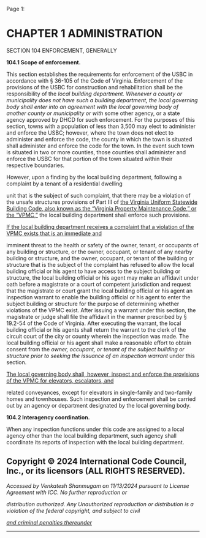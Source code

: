 Page 1:

# CHAPTER 1 ADMINISTRATION

 SECTION 104
 ENFORCEMENT, GENERALLY


**104.1 Scope of enforcement.**


This section establishes the requirements for enforcement of the USBC in accordance with § 36-105 of the Code of
Virginia. Enforcement of the provisions of the USBC for construction and rehabilitation shall be the responsibility of the
_local building department. Whenever a county or municipality does not have such a building department, the local_
_governing body shall enter into an agreement with the local governing body of another county or municipality or with_
some other agency, or a state agency approved by DHCD for such enforcement. For the purposes of this section, towns
with a population of less than 3,500 may elect to administer and enforce the USBC; however, where the town does not
elect to administer and enforce the code, the county in which the town is situated shall administer and enforce the code
for the town. In the event such town is situated in two or more counties, those counties shall administer and enforce the
USBC for that portion of the town situated within their respective boundaries.

However, upon a finding by the local building department, following a complaint by a tenant of a residential dwelling

unit that is the subject of such complaint, that there may be a violation of the unsafe structures provisions of Part III of
[the Virginia Uniform Statewide Building Code, also known as the “Virginia Property Maintenance Code,” or the “VPMC,”](http://codes.iccsafe.org/#VAPMC%E2%80%9421)
the local building department shall enforce such provisions.

[If the local building department receives a complaint that a violation of the VPMC exists that is an immediate and](http://codes.iccsafe.org/#VAPMC%E2%80%9421)

imminent threat to the health or safety of the owner, tenant, or occupants of any building or structure, or the owner,
occupant, or tenant of any nearby building or structure, and the owner, occupant, or tenant of the building or structure
that is the subject of the complaint has refused to allow the local building official or his agent to have access to the
subject building or structure, the local building official or his agent may make an affidavit under oath before a magistrate
or a court of competent jurisdiction and request that the magistrate or court grant the local building official or his agent
an inspection warrant to enable the building official or his agent to enter the subject building or structure for the purpose
of determining whether violations of the VPMC exist. After issuing a warrant under this section, the magistrate or judge
shall file the affidavit in the manner prescribed by § 19.2-54 of the Code of Virginia. After executing the warrant, the local
building official or his agents shall return the warrant to the clerk of the circuit court of the city or county wherein the
inspection was made. The local building official or his agent shall make a reasonable effort to obtain consent from the
_owner, occupant, or tenant of the subject building or structure prior to seeking the issuance of an inspection warrant_
under this section.

[The local governing body shall, however, inspect and enforce the provisions of the VPMC for elevators, escalators, and](http://codes.iccsafe.org/#VAPMC%E2%80%9421)

related conveyances, except for elevators in single-family and two-family homes and townhouses. Such inspection and
enforcement shall be carried out by an agency or department designated by the local governing body.

**104.2 Interagency coordination.**

When any inspection functions under this code are assigned to a local agency other than the local building department,
such agency shall coordinate its reports of inspection with the local building department.

## Copyright © 2024 International Code Council, Inc., or its licensors (ALL RIGHTS RESERVED).

_Accessed by Venkatesh Shanmugam on 11/13/2024 pursuant to License Agreement with ICC. No further reproduction or_

_distribution authorized. Any Unauthorized reproduction or distribution is a violation of the federal copyright, and subject to civil_

_[and criminal penalties thereunder](http://codes.iccsafe.org/content/VACC2021P1/chapter-1-administration#VACC2021P1_Ch01_Sec104)_


-----



